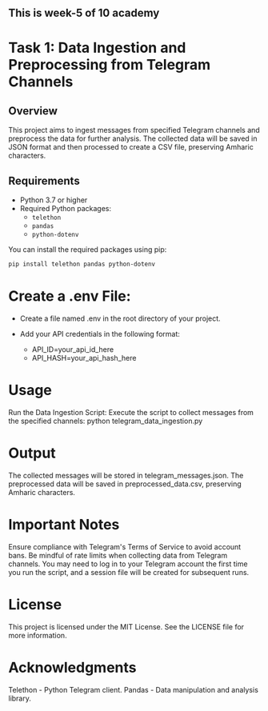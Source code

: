 ## This is week-5 of 10 academy

# Task 1: Data Ingestion and Preprocessing from Telegram Channels

## Overview

This project aims to ingest messages from specified Telegram channels and preprocess the data for further analysis. The collected data will be saved in JSON format and then processed to create a CSV file, preserving Amharic characters.

## Requirements

- Python 3.7 or higher
- Required Python packages:
  - `telethon`
  - `pandas`
  - `python-dotenv`

You can install the required packages using pip:

```bash
pip install telethon pandas python-dotenv
```

# Create a .env File:
- Create a file named .env in the root directory of your project.
- Add your API credentials in the following format:

    - API_ID=your_api_id_here
    - API_HASH=your_api_hash_here

# Usage
Run the Data Ingestion Script:
Execute the script to collect messages from the specified channels:
python telegram_data_ingestion.py

# Output
The collected messages will be stored in telegram_messages.json.
The preprocessed data will be saved in preprocessed_data.csv, preserving Amharic characters.

# Important Notes
Ensure compliance with Telegram's Terms of Service to avoid account bans.
Be mindful of rate limits when collecting data from Telegram channels.
You may need to log in to your Telegram account the first time you run the script, and a session file will be created for subsequent runs.

# License
This project is licensed under the MIT License. See the LICENSE file for more information.

# Acknowledgments
Telethon - Python Telegram client.
Pandas - Data manipulation and analysis library.